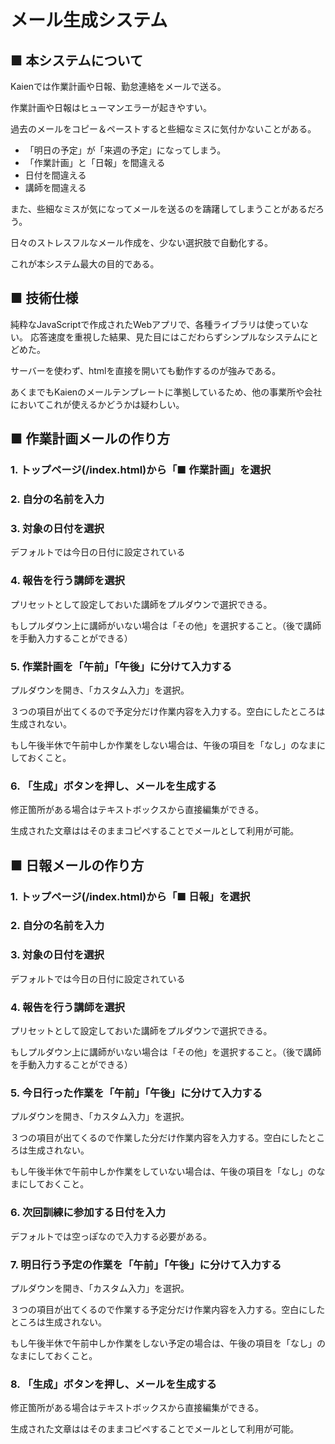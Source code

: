 # メール生成システム

## ■ 本システムについて

Kaienでは作業計画や日報、勤怠連絡をメールで送る。

作業計画や日報はヒューマンエラーが起きやすい。

過去のメールをコピー＆ペーストすると些細なミスに気付かないことがある。

- 「明日の予定」が「来週の予定」になってしまう。
- 「作業計画」と「日報」を間違える
- 日付を間違える
- 講師を間違える

また、些細なミスが気になってメールを送るのを躊躇してしまうことがあるだろう。

日々のストレスフルなメール作成を、少ない選択肢で自動化する。

これが本システム最大の目的である。

## ■ 技術仕様

純粋なJavaScriptで作成されたWebアプリで、各種ライブラリは使っていない。
応答速度を重視した結果、見た目にはこだわらずシンプルなシステムにとどめた。

サーバーを使わず、htmlを直接を開いても動作するのが強みである。

あくまでもKaienのメールテンプレートに準拠しているため、他の事業所や会社においてこれが使えるかどうかは疑わしい。

## ■ 作業計画メールの作り方

### 1. トップページ(/index.html)から「■ 作業計画」を選択

### 2. 自分の名前を入力

### 3. 対象の日付を選択
デフォルトでは今日の日付に設定されている

### 4. 報告を行う講師を選択
プリセットとして設定しておいた講師をプルダウンで選択できる。

もしプルダウン上に講師がいない場合は「その他」を選択すること。（後で講師を手動入力することができる）

### 5. 作業計画を「午前」「午後」に分けて入力する
プルダウンを開き、「カスタム入力」を選択。

３つの項目が出てくるので予定分だけ作業内容を入力する。空白にしたところは生成されない。

もし午後半休で午前中しか作業をしない場合は、午後の項目を「なし」のなまにしておくこと。

### 6. 「生成」ボタンを押し、メールを生成する

修正箇所がある場合はテキストボックスから直接編集ができる。

生成された文章ははそのままコピペすることでメールとして利用が可能。

## ■ 日報メールの作り方

### 1. トップページ(/index.html)から「■ 日報」を選択

### 2. 自分の名前を入力

### 3. 対象の日付を選択
デフォルトでは今日の日付に設定されている

### 4. 報告を行う講師を選択
プリセットとして設定しておいた講師をプルダウンで選択できる。

もしプルダウン上に講師がいない場合は「その他」を選択すること。（後で講師を手動入力することができる）

### 5. 今日行った作業を「午前」「午後」に分けて入力する
プルダウンを開き、「カスタム入力」を選択。

３つの項目が出てくるので作業した分だけ作業内容を入力する。空白にしたところは生成されない。

もし午後半休で午前中しか作業をしていない場合は、午後の項目を「なし」のなまにしておくこと。

### 6. 次回訓練に参加する日付を入力
デフォルトでは空っぽなので入力する必要がある。

### 7. 明日行う予定の作業を「午前」「午後」に分けて入力する
プルダウンを開き、「カスタム入力」を選択。

３つの項目が出てくるので作業する予定分だけ作業内容を入力する。空白にしたところは生成されない。

もし午後半休で午前中しか作業をしない予定の場合は、午後の項目を「なし」のなまにしておくこと。

### 8. 「生成」ボタンを押し、メールを生成する

修正箇所がある場合はテキストボックスから直接編集ができる。

生成された文章ははそのままコピペすることでメールとして利用が可能。